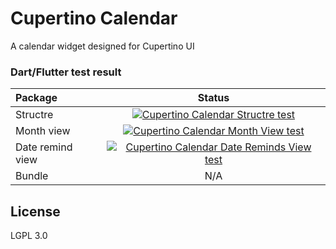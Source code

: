 # Cupertino Calendar

A calendar widget designed for Cupertino UI

### Dart/Flutter test result

|Package|Status|
|:--|:-:|
|Structre|[![Cupertino Calendar Structre test](https://github.com/rk0cc/cupertino_calendar/actions/workflows/structre_test.yml/badge.svg?branch=main)](https://github.com/rk0cc/cupertino_calendar/actions/workflows/structre_test.yml)|
|Month view|[![Cupertino Calendar Month View test](https://github.com/rk0cc/cupertino_calendar/actions/workflows/month_view_test.yml/badge.svg?branch=main)](https://github.com/rk0cc/cupertino_calendar/actions/workflows/month_view_test.yml)|
|Date remind view|[![Cupertino Calendar Date Reminds View test](https://github.com/rk0cc/cupertino_calendar/actions/workflows/date_reminds_view_test.yml/badge.svg)](https://github.com/rk0cc/cupertino_calendar/actions/workflows/date_reminds_view_test.yml)|
|Bundle|N/A|

## License
LGPL 3.0
